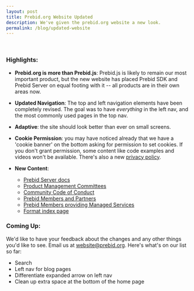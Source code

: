 ```yaml
---
layout: post
title: Prebid.org Website Updated
description: We've given the prebid.org website a new look.
permalink: /blog/updated-website
---
```



<br>

### Highlights:

- **Prebid.org is more than Prebid.js**: Prebid.js is likely to remain our most important product, but the new website has placed Prebid SDK and Prebid Server on equal footing with it -- all products are in their own areas now.

- **Updated Navigation**: The top and left navigation elements have been completely revised. The goal was to have *everything* in the left nav, and the most commonly used pages in the top nav.

- **Adaptive**: the site should look better than ever on small screens.

- **Cookie Permission**: you may have noticed already that we have a 'cookie banner' on the bottom asking for permission to set cookies. If you don't grant permission, some content like code examples and videos won't be available. There's also a new [privacy policy](/privacy.html).

- **New Content**:
  - [Prebid Server docs](/prebid-server/prebid-server-overview.html)
  - [Product Management Committees](/overview/prebid-management-committees.html)
  - [Community Code of Conduct](/overview/community-code-of-conduct.html)
  - [Prebid Members and Partners](/partners/partners.html)
  - [Prebid Members providing Managed Services](https://prebid.org/product-suite/managed-services/)
  - [Format index page](/formats/formats.html)

### Coming Up:

We'd like to have your feedback about the changes and any other things you'd like to see. Email us at website@prebid.org. Here's what's on our list so far:

- Search
- Left nav for blog pages
- Differentiate expanded arrow on left nav
- Clean up extra space at the bottom of the home page

